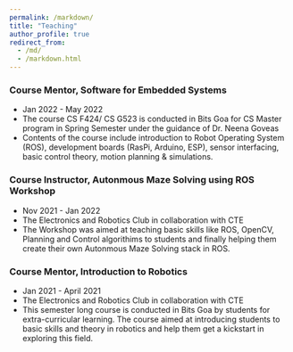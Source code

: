 ```yaml
---
permalink: /markdown/
title: "Teaching"
author_profile: true
redirect_from: 
  - /md/
  - /markdown.html
---
```


### Course Mentor, Software for Embedded Systems 
* Jan 2022 - May 2022
* The course CS F424/ CS G523 is conducted in Bits Goa for CS Master program in Spring Semester under the guidance of Dr. Neena Goveas
* Contents of the course include introduction to Robot Operating System (ROS), development boards (RasPi, Arduino, ESP), sensor interfacing, basic control theory, motion planning & simulations.
  
### Course Instructor, Autonmous Maze Solving using ROS Workshop
* Nov 2021 - Jan 2022
* The Electronics and Robotics Club in collaboration with CTE
* The Workshop was aimed at teaching basic skills like ROS, OpenCV, Planning and Control algorithims to students and finally helping them create their own Autonmous Maze Solving stack in ROS.
  
### Course Mentor, Introduction to Robotics
* Jan 2021 - April 2021
* The Electronics and Robotics Club in collaboration with CTE
* This semester long course is conducted in Bits Goa by students for extra-curricular learning. The course aimed at introducing students to basic skills and theory in robotics and help them get a kickstart in exploring this field. 
